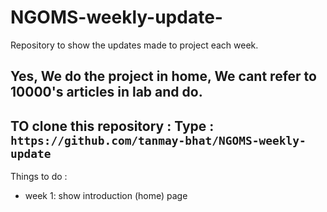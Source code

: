# NGOMS-weekly-update-
Repository to show the updates made to project each week.

Yes, We do the project in home, **We cant refer to 10000's articles in lab and do**.
------------------------------------------------------------------------------------
TO clone this repository :
Type : `https://github.com/tanmay-bhat/NGOMS-weekly-update`
------------------------------------------------------------------------------------
Things to do :
- week 1: show introduction (home) page
